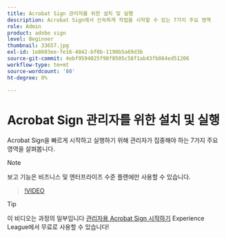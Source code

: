 ```yaml
---
title: Acrobat Sign 관리자를 위한 설치 및 실행
description: Acrobat Sign에서 신속하게 작업을 시작할 수 있는 7가지 주요 영역
role: Admin
product: adobe sign
level: Beginner
thumbnail: 33657.jpg
exl-id: 1e8603ee-fe16-4842-bf0b-1190b5a69d3b
source-git-commit: 4ebf9594025f98f0505c58f1ab43fb864ed51206
workflow-type: tm+mt
source-wordcount: '80'
ht-degree: 0%

---
```


# Acrobat Sign 관리자를 위한 설치 및 실행

Acrobat Sign을 빠르게 시작하고 실행하기 위해 관리자가 집중해야 하는 7가지 주요 영역을 살펴봅니다.

>[!NOTE]
>
>보고 기능은 비즈니스 및 엔터프라이즈 수준 플랜에만 사용할 수 있습니다.

>[!VIDEO](https://video.tv.adobe.com/v/33657?quality=12&learn=on&hidetitle=true)

>[!TIP]
>
>이 비디오는 과정의 일부입니다 [관리자용 Acrobat Sign 시작하기](https://experienceleague.adobe.com/?recommended=Sign-A-1-2020.2) Experience League에서 무료로 사용할 수 있습니다!
